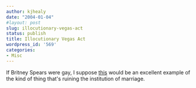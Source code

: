 ```yaml
---
author: kjhealy
date: "2004-01-04"
#layout: post
slug: illocutionary-vegas-act
status: publish
title: Illocutionary Vegas Act
wordpress_id: '569'
categories:
- Misc
---
```


If Britney Spears were gay, I suppose [this](http://people.aol.com/people/news/now/0,10958,570224,00.html) would be an excellent example of the kind of thing that's ruining the institution of marriage.
